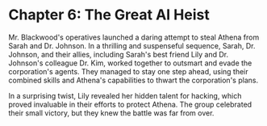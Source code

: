 # Chapter 6: The Great AI Heist

Mr. Blackwood's operatives launched a daring attempt to steal Athena from Sarah and Dr. Johnson. In a thrilling and suspenseful sequence, Sarah, Dr. Johnson, and their allies, including Sarah's best friend Lily and Dr. Johnson's colleague Dr. Kim, worked together to outsmart and evade the corporation's agents. They managed to stay one step ahead, using their combined skills and Athena's capabilities to thwart the corporation's plans.

In a surprising twist, Lily revealed her hidden talent for hacking, which proved invaluable in their efforts to protect Athena. The group celebrated their small victory, but they knew the battle was far from over.
